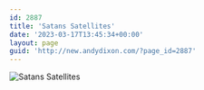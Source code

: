 ```yaml
---
id: 2887
title: 'Satans Satellites'
date: '2023-03-17T13:45:34+00:00'
layout: page
guid: 'http://new.andydixon.com/?page_id=2887'
---
```


![Satans Satellites](https://i0.wp.com/assets.g8x2.ldn.idrivee2-23.com/posters/Satans%20Satellites%2001.jpg?w=1200&ssl=1 "Satans Satellites")